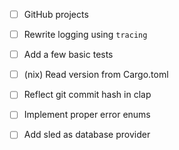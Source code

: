 - [ ] GitHub projects

- [ ] Rewrite logging using `tracing`
- [ ] Add a few basic tests
- [ ] (nix) Read version from Cargo.toml
- [ ] Reflect git commit hash in clap
- [ ] Implement proper error enums
- [ ] Add sled as database provider
